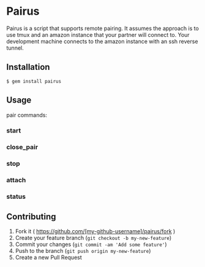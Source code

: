 # Pairus

Pairus is a script that supports remote pairing.  It assumes the approach is to use tmux and an amazon instance
that your partner will connect to.  Your development machine connects to the amazon instance with an ssh
reverse tunnel.

## Installation

    $ gem install pairus

## Usage

pair commands:
### start
### close_pair
### stop
### attach
### status

## Contributing

1. Fork it ( https://github.com/[my-github-username]/pairus/fork )
2. Create your feature branch (`git checkout -b my-new-feature`)
3. Commit your changes (`git commit -am 'Add some feature'`)
4. Push to the branch (`git push origin my-new-feature`)
5. Create a new Pull Request
